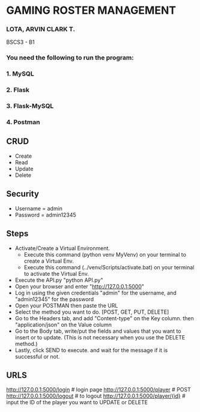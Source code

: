 # GAMING ROSTER MANAGEMENT

### LOTA, ARVIN CLARK T. 
BSCS3 - B1

### You need the following to run the program:
### 1. MySQL
### 2. Flask
### 3. Flask-MySQL
### 4. Postman

## CRUD
- Create
- Read
- Update
- Delete

## Security
- Username = admin
- Password = admin12345

## Steps
- Activate/Create a Virtual Environment.
  - Execute this command (python venv MyVenv) on your terminal to create a Virtual Env.
  - Execute this command (../venv/Scripts/activate.bat) on your terminal to activate the Virtual Env.
- Execute the API.py "python API.py"
- Open your browser and enter "http://127.0.0.1:5000"
- Log in using the given credentials "admin" for the username, and "admin12345" for the password
- Open your POSTMAN then paste the URL
- Select the method you want to do. [POST, GET, PUT, DELETE]
- Go to the Headers tab, and add "Content-type" on the Key column. then "application/json" on the Value column
- Go to the Body tab, write/put the fields and values that you want to insert or to update. (This is not necessary when you use the DELETE method.)
- Lastly, click SEND to execute. and wait for the message if it is successful or not.

## URLS
http://127.0.0.1:5000/login # login page
http://127.0.0.1:5000/player # POST
http://127.0.0.1:5000/logout # to logout
http://127.0.0.1:5000/player/{id} # input the ID of the player you want to UPDATE or DELETE
